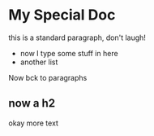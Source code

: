 # My Special Doc

this is a standard paragraph, don't laugh!

* now I type some stuff in here
* another list

Now bck to paragraphs

## now a h2

okay more text